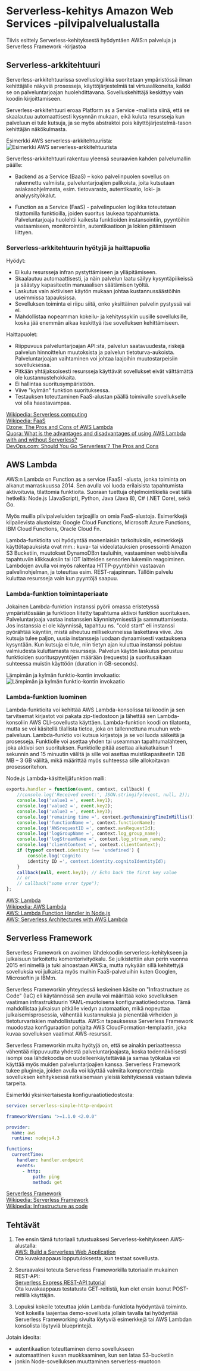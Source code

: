 # Serverless-kehitys Amazon Web Services -pilvipalvelualustalla

Tiivis esittely Serverless-kehityksestä hyödyntäen AWS:n palveluja ja Serverless Framework -kirjastoa

## Serverless-arkkitehtuuri

Serverless-arkkitehtuurissa sovelluslogiikka suoritetaan ympäristössä ilman kehittäjälle näkyviä prosesseja, käyttöjärjestelmiä tai virtuaalikoneita, kaikki se on palveluntarjoajan huolehdittavana. Sovelluskehittäjä keskittyy vain koodin kirjoittamiseen.

Serverless-arkkitehtuuri eroaa Platform as a Service -mallista siinä, että se skaalautuu automaattisesti kysynnän mukaan, eikä kuluta resursseja kun palveluun ei tule kutsuja, ja se myös abstraktoi pois käyttöjärjestelmä-tason kehittäjän näkökulmasta.

Esimerkki AWS serverless-arkkitehtuurista:\
![Esimerkki AWS serverless-arkkitehtuurista](/images/example-aws-serverless-architecture.png "Esimerkki AWS serverless-arkkitehtuurista")

Serverless-arkkitehtuuri rakentuu yleensä seuraavien kahden palvelumallin päälle:

- Backend as a Service (BaaS) –  koko palvelinpuolen sovellus on rakennettu valmiista, palveluntarjoajien palikoista, joita kutsutaan asiakasohjelmasta, esim. tietovarasto, autentikaatio, loki- ja analyysityökalut.

- Function as a Service (FaaS) - palvelinpuolen logiikka toteutetaan tilattomilla funktioilla, joiden suoritus laukeaa tapahtumista. Palveluntarjoaja huolehtii kaikesta funktioiden instansointiin, pyyntöihin vastaamiseen, monitorointiin, autentikaatioon ja lokien pitämiseen liittyen.

### Serverless-arkkitehtuurin hyötyjä ja haittapuolia

Hyödyt:

- Ei kulu resursseja infran pystyttämiseen ja ylläpitämiseen.
- Skaalautuu automaattisesti, ja näin palvelun laatu säilyy kysyntäpiikeissä ja säästyy kapasiteetin manuaalisen säätämisen työltä.
- Laskutus vain aktiivisen käytön mukaan johtaa kustannussäästöihin useimmissa tapauksissa.
- Sovelluksen toiminta ei riipu siitä, onko yksittäinen palvelin pystyssä vai ei.
- Mahdollistaa nopeamman kokeilu- ja kehityssyklin uusille sovelluksille, koska jää enemmän aikaa keskittyä itse sovelluksen kehittämiseen.

Haittapuolet:

- Riippuvuus palveluntarjoajan API:sta, palvelun saatavuudesta, riskejä palvelun hinnoittelun muutoksista ja palvelun tietoturva-aukoista. Palveluntarjoajan vaihtaminen voi johtaa laajoihin muutostarpeisiin sovelluksessa.
- Pitkään yhtäjaksoisesti resursseja käyttävät sovellukset eivät välttämättä ole kustannustehokkaita.
- Ei hallintaa suoritusympäristöön.
- Viive "kylmän" funktion suorituksessa.
- Testauksen toteuttaminen FaaS-alustan päällä toimivalle sovellukselle voi olla haastavampaa.

[Wikipedia: Serverless computing](https://en.wikipedia.org/wiki/Serverless_computing)\
[Wikipedia: FaaS](https://en.wikipedia.org/wiki/Function_as_a_service)\
[Dzone: The Pros and Cons of AWS Lambda](https://dzone.com/articles/the-pros-and-cons-of-aws-lambda)\
[Quora: What is the advantages and disadvantages of using AWS Lambda with and without Serverless?](https://www.quora.com/What-is-the-advantages-and-disadvantages-of-using-AWS-Lambda-with-and-without-Serverless)\
[DevOps.com: Should You Go ‘Serverless’? The Pros and Cons](https://devops.com/go-serverless-pros-cons/)

## AWS Lambda

AWS:n Lambda on Function as a service (FaaS) -alusta, jonka toiminta on alkanut marraskuussa 2014. Sen avulla voi luoda erilaisista tapahtumista aktivoituvia, tilattomia funktioita. Suoraan tuettuja ohjelmointikieliä ovat tällä hetkellä: Node.js (JavaScript), Python, Java (Java 8), C# (.NET Core), sekä Go. 

Myös muilla pilvipalveluiden tarjoajilla on omia FaaS-alustoja. Esimerkkejä kilpailevista alustoista:  Google Cloud Functions, Microsoft Azure Functions, IBM Cloud Functions, Oracle Cloud Fn.

Lambda-funktioita voi hyödyntää monenlaisiin tarkoituksiin, esimerkkejä käyttötapauksista ovat mm.: kuva- tai videolatauksien prosessointi Amazon S3 Bucketiin, muutokset DynamoDB:n tauluihin, vastaaminen webbisivulla tapahtuviin klikkauksiin tai IOT laitteiden sensorien lukemiin reagoiminen. Lambdojen avulla voi myös rakentaa HTTP-pyyntöihin vastaavan palvelinohjelman,  ja toteuttaa esim. REST-rajapinnan. Tällöin palvelu kuluttaa resursseja vain kun pyyntöjä saapuu.

### Lambda-funktion toimintaperiaate

Jokainen Lambda-funktion instanssi pyörii omassa eristetyssä ympäristössään ja funktioon liitetty tapahtuma aktivoi funktion suorituksen. Palveluntarjoaja vastaa instanssien käynnistymisestä ja sammuttamisesta. Jos instanssia ei ole käynnissä, tapahtuu ns. "cold start" eli instanssi pyörähtää käyntiin, mistä aiheutuu millisekunneissa laskettava viive. Jos kutsuja tulee paljon, uusia instansseja luodaan dynaamisesti vastauksena kysyntään. Kun kutsuja ei tule, niin tietyn ajan kuluttua instanssi poistuu valmiudesta kuluttamasta resursseja. Palvelun käytön laskutus perustuu funktioiden suorituspyyntöjen määrään (requests) ja suoritusaikaan suhteessa muistin käyttöön (duration in GB-seconds).

Lämpimän ja kylmän funktio-kontin invokaatio:\
![Lämpimän ja kylmän funktio-kontin invokaatio](/images/aws-lambda-invocations.png "Lämpimän ja kylmän funktio-kontin invokaatio")

### Lambda-funktion luominen

Lambda-funktioita voi kehittää AWS Lambda-konsolissa tai koodin ja sen tarvitsemat kirjastot voi pakata zip-tiedostoon ja lähettää sen Lambda-konsoliin AWS CLI-sovellusta käyttäen. Lambda-funktion koodi on tilatonta, mutta se voi käsitellä tilallista tietoa, joka on tallennettuna muuhun web-palveluun. Lambda-funktio voi kutsua kirjastoja ja se voi luoda säikeitä ja prosesseja. Funktiolle voi asettaa yhden tai useamman tapahtumalähteen, joka aktivoi sen suorituksen. Funktiolle pitää asettaa aikakatkaisun 1 sekunnin and 15 minuutin väliltä ja sille voi asettaa muistikapasiteetin 128 MB – 3 GB väliltä, mikä määrittää myös suhteessa sille allokoitavan prosessoritehon.

Node.js Lambda-käsittelijäfunktion malli:

```javascript
exports.handler = function(event, context, callback) {
    //console.log('Received event:', JSON.stringify(event, null, 2));
    console.log('value1 =', event.key1);
    console.log('value2 =', event.key2);
    console.log('value3 =', event.key3);
    console.log('remaining time =', context.getRemainingTimeInMillis());
    console.log('functionName =', context.functionName);
    console.log('AWSrequestID =', context.awsRequestId);
    console.log('logGroupName =', context.log_group_name);
    console.log('logStreamName =', context.log_stream_name);
    console.log('clientContext =', context.clientContext);
    if (typeof context.identity !== 'undefined') {
        console.log('Cognito
        identity ID =', context.identity.cognitoIdentityId);
    }    
    callback(null, event.key1); // Echo back the first key value
    // or
    // callback("some error type"); 
};
```

[AWS: Lambda](https://aws.amazon.com/lambda/)\
[Wikipedia: AWS Lambda](https://en.wikipedia.org/wiki/AWS_Lambda)\
[AWS: Lambda Function Handler in Node.js](https://docs.aws.amazon.com/lambda/latest/dg/nodejs-prog-model-handler.html)\
[AWS: Serverless Architectures
with AWS Lambda](https://d1.awsstatic.com/whitepapers/serverless-architectures-with-aws-lambda.pdf)

## Serverless Framework

Serverless Framework on avoimen lähdekoodin serverless-kehitykseen ja julkaisuun tarkoitettu komentorivityökalu. Se julkistettiin alun perin vuonna 2015 eri nimellä ja tuki ainoastaan AWS:a, mutta nykyään sillä kehitettyjä sovelluksia voi julkaista myös muihin FaaS-palveluihin kuten Googlen, Microsoftin ja IBM:n.

Serverless Frameworkin yhteydessä keskeinen käsite on "Infrastructure as Code" (IaC) eli käytännössä sen avulla voi määrittää koko sovelluksen vaatiman infrastruktuurin YAML-muotoisena konfiguraatiotiedostona. Tämä mahdollistaa julkaisun pitkälle viedyn automaation, mikä nopeuttaa julkaisemisprosessia, vähentää kustannuksia ja pienentää virheiden ja tietoturvariskien mahdollistuutta. AWS:n tapauksessa Serverless Framework muodostaa konfiguraation pohjalta AWS CloudFormation-templaatin, joka kuvaa sovelluksen vaatimat AWS-resurssit.

Serverless Frameworkin muita hyötyjä on, että se ainakin periaatteessa vähentää riippuvuutta yhdestä palveluntarjoajasta, koska todennäköisesti isompi osa lähdekoodia on uudelleenkäytettävää ja samaa työkalua voi käyttää myös muiden palveluntarjoajien kanssa. Serverless Framework tukee plugineja, joiden avulla voi käyttää valmiita komponentteja sovelluksen kehityksessä ratkaisemaan yleisiä kehityksessä vastaan tulevia tarpeita.

Esimerkki yksinkertaisesta konfiguraatiotiedostosta:

```yaml
service: serverless-simple-http-endpoint

frameworkVersion: ">=1.1.0 <2.0.0"

provider:
  name: aws
  runtime: nodejs4.3

functions:
  currentTime:
    handler: handler.endpoint
    events:
      - http:
          path: ping
          method: get
```

[Serverless Framework](https://serverless.com/framework/)\
[Wikipedia: Serverless Framework](https://en.wikipedia.org/wiki/Serverless_Framework)\
[Wikipedia: Infrastructure as code](https://en.wikipedia.org/wiki/Infrastructure_as_code)

## Tehtävät

1. Tee ensin tämä tutoriaali tutustuaksesi Serverless-kehitykseen AWS-alustalla:\
[AWS: Build a Serverless Web Application](https://aws.amazon.com/getting-started/projects/build-serverless-web-app-lambda-apigateway-s3-dynamodb-cognito/)\
Ota kuvakaappaus lopputuloksesta, kun testaat sovellusta.

2. Seuraavaksi toteuta Serverless Frameworkilla tutoriaalin mukainen REST-API:\
[Serverless Express REST-API tutorial](https://serverless.com/blog/serverless-express-rest-api/)\
Ota kuvakaappaus testatusta GET-reitistä, kun olet ensin luonut POST-reitillä käyttäjän.

3. Lopuksi kokeile toteuttaa jokin Lambda-funktiota hyödyntävä toiminto. Voit kokeilla laajentaa demo-sovellusta jollain tavalla tai hyödyntää Serverless Frameworking sivulta löytyviä esimerkkejä tai AWS Lambdan konsolista löytyviä blueprintejä. 

Jotain ideoita:
- autentikaation toteuttaminen demo sovellukseen
- automaattinen kuvan muokkaaminen, kun sen lataa S3-bucketiin
- jonkin Node-sovelluksen muuttaminen serverless-muotoon
